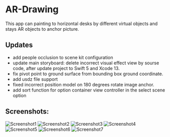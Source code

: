 # AR-Drawing
This app can painting to horizontal desks by different virtual objects and stays AR objects to anchor picture.

## Updates
- add people occlusion to scene kit configuration
- update main storyboard: delete incorrect visual effect view by sourse code, after update project to Swift 5 and Xcode 13.
- fix pivot point to ground surface from bounding box ground coordinate.
- add usdz file support
- fixed incorrect position model on 180 degrees rotate image anchor.
- add sort function for option container view controller in the select scene option

## Screenshots:
![Screenshot1](https://github.com/VladimirLadygin/AR-Drawing/blob/master/Sreens/Screen00001.jpg)
![Screenshot2](https://github.com/VladimirLadygin/AR-Drawing/blob/master/Sreens/Screen00002.jpg)
![Screenshot3](https://github.com/VladimirLadygin/AR-Drawing/blob/master/Sreens/Screen00003.jpg)
![Screenshot4](https://github.com/VladimirLadygin/AR-Drawing/blob/master/Sreens/Screen00004.jpg)
![Screenshot5](https://github.com/VladimirLadygin/AR-Drawing/blob/master/Sreens/Screen00005.jpg)
![Screenshot6](https://github.com/VladimirLadygin/AR-Drawing/blob/master/Sreens/Screen00006.jpg)
![Screenshot7](https://github.com/VladimirLadygin/AR-Drawing/blob/master/Sreens/Screen00007.jpg)

